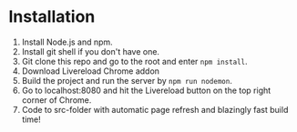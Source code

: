 # Installation

1. Install Node.js and npm.
2. Install git shell if you don't have one.
3. Git clone this repo and go to the root and enter `npm install`.
4. Download Livereload Chrome addon
5. Build the project and run the server by `npm run nodemon`.
6. Go to localhost:8080 and hit the Livereload button on the top right corner of Chrome.
7. Code to src-folder with automatic page refresh and blazingly fast build time!
